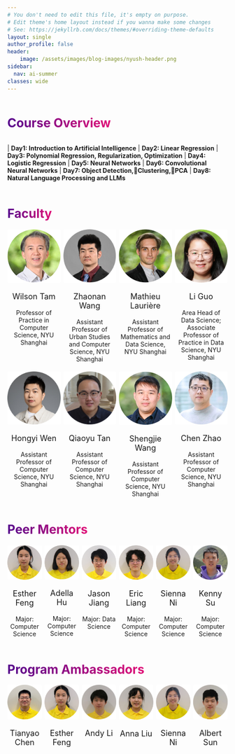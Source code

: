 ```yaml
---
# You don't need to edit this file, it's empty on purpose.
# Edit theme's home layout instead if you wanna make some changes
# See: https://jekyllrb.com/docs/themes/#overriding-theme-defaults
layout: single
author_profile: false
header:
    image: /assets/images/blog-images/nyush-header.png
sidebar:
  nav: ai-summer
classes: wide
---
```


<h1 style="
  background: -webkit-linear-gradient(left, #57068c 1%, #e00f78 100%);
  -webkit-background-clip: text;
  -webkit-text-fill-color: transparent;
  display: inline-block;
">
  Course Overview
</h1>

| **Day1: Introduction to Artificial Intelligence** 
| **Day2: Linear Regression** 
| **Day3: Polynomial Regression, Regularization, Optimization** 
| **Day4: Logistic Regression** 
| **Day5: Neural Networks** 
| **Day6: Convolutional Neural Networks**
| **Day7: Object Detection,Clustering,PCA**
| **Day8: Natural Language Processing and LLMs** 

<div>
    <h1 style="
      background: -webkit-linear-gradient(left, #57068c 1%, #e00f78 100%);
      -webkit-background-clip: text;
      -webkit-text-fill-color: transparent;
      display: inline-block;
      margin-top: 1.5em;
    ">
      Faculty
    </h1>
</div>

<div style="display: grid; grid-template-columns: repeat(4, 1fr); gap: 6px; text-align: center;">

  <div>
    <img src="/assets/images/people/wilson.jpg" alt="wilson" style="width: 130px; border-radius: 2px;" />
    <p style="font-size: 18px; text-align: center;">
        <a href="https://cs.shanghai.nyu.edu/faculty/yik-cheung-tam-tanyizhang" target="_blank" style="text-decoration: none; ">
          Wilson Tam
        </a>
    </p>
    <p style="font-size: 14px; text-align: center;">Professor of Practice in Computer Science, NYU Shanghai</p>
  </div>

  <div>
    <img src="/assets/images/people/zhaonan.jpg" alt="zhaonan" style="width: 130px; border-radius: 2px;" />
    <p style="font-size: 18px; text-align: center;">
        <a href="https://cs.shanghai.nyu.edu/faculty/zhaonan-wang-wangzhaonan" target="_blank" style="text-decoration: none; ">
          Zhaonan Wang
        </a>
    </p>
    <p style="font-size: 14px; text-align: center;">Assistant Professor of Urban Studies and Computer Science, NYU Shanghai</p>
  </div>

  <div>
    <img src="/assets/images/people/mathieu.jpg" alt="mathieu" style="width: 130px; border-radius: 2px;" />
    <p style="font-size: 18px; text-align: center;">
        <a href="https://cs.shanghai.nyu.edu/faculty/mathieu-lauriere" target="_blank" style="text-decoration: none; ">
          Mathieu Laurière
        </a>
    </p>
    <p style="font-size: 14px; text-align: center;">Assistant Professor of Mathematics and Data Science, NYU Shanghai</p>
  </div>

  <div>
    <img src="/assets/images/people/li.png" alt="li" style="width: 130px; border-radius: 2px;" />
    <p style="font-size: 18px; text-align: center;">
        <a href="https://cs.shanghai.nyu.edu/faculty/li-guo-guoli" target="_blank" style="text-decoration: none; ">
          Li Guo
        </a>
    </p>
    <p style="font-size: 14px; text-align: center;">Area Head of Data Science; Associate Professor of Practice in Data Science, NYU Shanghai</p>
  </div>

  <div>
    <img src="/assets/images/people/hongyi2.jpg" alt="hongyi" style="width: 130px; border-radius: 2px;" />
    <p style="font-size: 18px; text-align: center;">
        <a href="https://cs.shanghai.nyu.edu/faculty/hongyi-wen-wenhongyi" target="_blank" style="text-decoration: none; ">
          Hongyi Wen
        </a>
    </p>
    <p style="font-size: 14px; text-align: center;">Assistant Professor of Computer Science, NYU Shanghai</p>
  </div>

  <div>
    <img src="/assets/images/people/qiaoyu2.jpg" alt="qiaoyu" style="width: 130px; border-radius: 2px;" />
    <p style="font-size: 18px; text-align: center;">
        <a href="https://cs.shanghai.nyu.edu/faculty/qiaoyu-tan-tanqiaoyu" target="_blank" style="text-decoration: none; ">
          Qiaoyu Tan
        </a>
    </p>
    <p style="font-size: 14px; text-align: center;">Assistant Professor of Computer Science, NYU Shanghai</p>
  </div>

  <div>
    <img src="/assets/images/people/shengjie.jpg" alt="shengjie" style="width: 130px; border-radius: 2px;" />
    <p style="font-size: 18px; text-align: center;">
        <a href="https://cs.shanghai.nyu.edu/faculty/shengjie-wang-wangshengjie" target="_blank" style="text-decoration: none; ">
          Shengjie Wang
        </a>
    </p>
    <p style="font-size: 14px; text-align: center;">Assistant Professor of Computer Science, NYU Shanghai</p>
  </div>

  <div>
    <img src="/assets/images/people/chen.jpg" alt="chen" style="width: 130px; border-radius: 2px;" />
    <p style="font-size: 18px; text-align: center;">
        <a href="https://cs.shanghai.nyu.edu/faculty/chen-zhao-zhaochen" target="_blank" style="text-decoration: none; ">
          Chen Zhao
        </a>
    </p>
    <p style="font-size: 14px; text-align: center;">Assistant Professor of Computer Science, NYU Shanghai</p>
  </div>

</div>

<div>
    <h1 style="
      background: -webkit-linear-gradient(left, #57068c 1%, #e00f78 100%);
      -webkit-background-clip: text;
      -webkit-text-fill-color: transparent;
      display: inline-block;
      margin-top: 1.5em;
    ">
      Peer Mentors
    </h1>
</div>

<div style="display: grid; grid-template-columns: repeat(6, 1fr); gap: 6px; text-align: center;">
  <div>
    <img src="/assets/images/people/esther2.jpg" alt="esther" style="width: 120px; border-radius: 2px;" />
    <p style="font-size: 18px; text-align: center;">
        Esther Feng
    </p>
    <p style="font-size: 14px; text-align: center;"> Major: Computer Science </p>
  </div>

  <div>
    <img src="/assets/images/people/adella2.jpg" alt="adella" style="width: 120px; border-radius: 2px;" />
    <p style="font-size: 18px; text-align: center;">
        Adella Hu
    </p>
    <p style="font-size: 14px; text-align: center;"> Major: Computer Science </p>
  </div>

  <div>
    <img src="/assets/images/people/jason3.jpg" alt="jason" style="width: 120px; border-radius: 2px;" />
    <p style="font-size: 18px; text-align: center;">
        Jason Jiang
    </p>
    <p style="font-size: 14px; text-align: center;"> Major: Data Science </p>
  </div>

  <div>
    <img src="/assets/images/people/eric2.jpg" alt="eric" style="width: 120px; border-radius: 2px;" />
    <p style="font-size: 18px; text-align: center;">
        Eric Liang
    </p>
    <p style="font-size: 14px; text-align: center;"> Major: Computer Science </p>
  </div>

  <div>
    <img src="/assets/images/people/sienna2.jpg" alt="sienna" style="width: 120px; border-radius: 2px;" />
    <p style="font-size: 18px; text-align: center;">
        Sienna Ni
    </p>
    <p style="font-size: 14px; text-align: center;"> Major: Computer Science </p>
  </div>

  <div>
    <img src="/assets/images/people/kenny.jpg" alt="kenny" style="width: 120px; border-radius: 2px;" />
    <p style="font-size: 18px; text-align: center;">
        Kenny Su
    </p>
    <p style="font-size: 14px; text-align: center;"> Major: Computer Science </p>
  </div>

</div>

<div>
    <h1 style="
      background: -webkit-linear-gradient(left, #57068c 1%, #e00f78 100%);
      -webkit-background-clip: text;
      -webkit-text-fill-color: transparent;
      display: inline-block;
      margin-top: 1.5em;
    ">
      Program Ambassadors
    </h1>
</div>

<div style="display: grid; grid-template-columns: repeat(6, 1fr); gap: 6px; text-align: center;">
  <div>
    <img src="/assets/images/people/tianyao3.jpg" alt="tianyao" style="width: 120px; border-radius: 2px;" />
    <p style="font-size: 18px; text-align: center;">
        Tianyao Chen
    </p>
  </div>

  <div>
    <img src="/assets/images/people/esther2.jpg" alt="esther" style="width: 120px; border-radius: 2px;" />
    <p style="font-size: 18px; text-align: center;">
        Esther Feng
    </p>
  </div>

  <div>
    <img src="/assets/images/people/andy3.jpg" alt="andy" style="width: 120px; border-radius: 2px;" />
    <p style="font-size: 18px; text-align: center;">
        Andy Li
    </p>
  </div>

  <div>
    <img src="/assets/images/people/anna2.jpg" alt="anna" style="width: 120px; border-radius: 2px;" />
    <p style="font-size: 18px; text-align: center;">
        Anna Liu
    </p>
  </div>

  <div>
    <img src="/assets/images/people/sienna2.jpg" alt="sienna" style="width: 120px; border-radius: 2px;" />
    <p style="font-size: 18px; text-align: center;">
        Sienna Ni
    </p>
  </div>

  <div>
    <img src="/assets/images/people/albert2.jpg" alt="albert" style="width: 120px; border-radius: 2px;" />
    <p style="font-size: 18px; text-align: center;">
        Albert Sun
    </p>
  </div>

</div>

 



 
